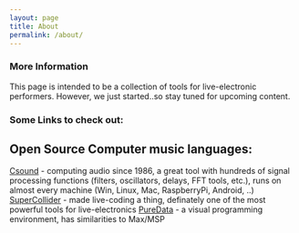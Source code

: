 ```yaml
---
layout: page
title: About
permalink: /about/
---
```


### More Information

This page is intended to be a collection of tools for live-electronic performers. However, we just started..so stay tuned for upcoming content.

### Some Links to check out:

## Open Source Computer music languages:
[Csound](http://csound.com/) - computing audio since 1986, a great tool with hundreds of signal processing functions (filters, oscillators, delays, FFT tools, etc.), runs on almost every machine (Win, Linux, Mac, RaspberryPi, Android, ..)
[SuperCollider](http://supercollider.github.io/) - made live-coding a thing, definately one of the most powerful tools for live-electronics
[PureData](https://puredata.info/) - a visual programming environment, has similarities to Max/MSP
